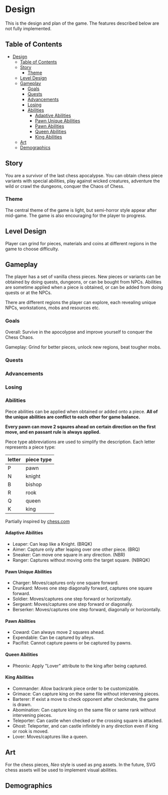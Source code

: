 # Design

This is the design and plan of the game. The features described below are not fully implemented.

## Table of Contents
- [Design](#design)
  - [Table of Contents](#table-of-contents)
  - [Story](#story)
    - [Theme](#theme)
  - [Level Design](#level-design)
  - [Gameplay](#gameplay)
    - [Goals](#goals)
    - [Quests](#quests)
    - [Advancements](#advancements)
    - [Losing](#losing)
    - [Abilities](#abilities)
      - [Adaptive Abilities](#adaptive-abilities)
      - [Pawn Unique Abilities](#pawn-unique-abilities)
      - [Pawn Abilities](#pawn-abilities)
      - [Queen Abilities](#queen-abilities)
      - [King Abilities](#king-abilities)
  - [Art](#art)
  - [Demographics](#demographics)

## Story

You are a survivor of the last chess apocalypse. You can obtain chess piece variants with special abilities, play against wicked creatures, adventure the wild or crawl the dungeons, conquer the Chaos of Chess.

### Theme

The central theme of the game is light, but semi-horror style appear after mid-game. The game is also encouraging for the player to progress.

## Level Design

Player can grind for pieces, materials and coins at different regions in the game to choose difficulty.

## Gameplay

The player has a set of vanilla chess pieces. New pieces or variants can be obtained by doing quests, dungeons, or can be bought from NPCs. Abilities are sometime applied when a piece is obtained, or can be added from doing quests or at the NPCs.

There are different regions the player can explore, each revealing unique NPCs, workstations, mobs and resources etc.

### Goals

Overall: Survive in the apocolypse and improve yourself to conquer the Chess Chaos.

Gameplay: Grind for better pieces, unlock new regions, beat tougher mobs.

### Quests

### Advancements

### Losing

### Abilities

Piece abilities can be applied when obtained or added onto a piece. **All of the unique abilities are conflict to each other for game balance.**

**Every pawn can move 2 sqaures ahead on certain direction on the first move, and en passant rule is always applied.**

Piece type abbreviations are used to simplify the description. Each letter represents a piece type:

letter | piece type
------ | ----------
P      | pawn
N      | knight
B      | bishop
R      | rook
Q      | queen
K      | king

Partially inspired by [chess.com](https://www.chess.com/article/view/10-remarkable-chess-pieces-youve-never-seen)

#### Adaptive Abilities

- Leaper: Can leap like a Knight. (BRQK)
- Aimer: Capture only after leaping over one other piece. (BRQ)
- Sneaker: Can move one square in any direction. (NBR)
- Ranger: Captures without moving onto the target square. (NBRQK)

#### Pawn Unique Abilities

- Charger: Moves/captures only one square forward.
- Drunkard: Moves one step diagonally forward, captures one square forward.
- Soldier: Moves/captures one step forward or horizontally.
- Sergeant: Moves/captures one step forward or diagonally.
- Berserker: Moves/captures one step forward, diagonally or horizontally.

#### Pawn Abilities

- Coward: Can always move 2 squares ahead.
- Expendable: Can be captured by alleys.
- Pacifist: Cannot capture pawns or be captured by pawns.

#### Queen Abilities

- Pheonix: Apply "Lover" attribute to the king after being captured.

#### King Abilities

- Commander: Allow backrank piece order to be customizable.
- Grimace: Can capture king on the same file without intervening pieces.
- Barterer: If exist a move to check opponent after checkmate, the game is drawn.
- Abomination: Can capture king on the same file or same rank without intervening pieces.
- Teleporter: Can castle when checked or the crossing square is attacked.
- Ghost: Teleporter, and can castle infinitely in any direction even if king or rook is moved.
- Lover: Moves/captures like a queen.

## Art

For the chess pieces, _Neo_ style is used as png assets. In the future, SVG chess assets will be used to implement visual abilities.

## Demographics

